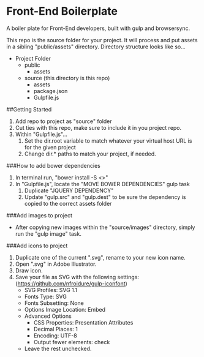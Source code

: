 # Front-End Boilerplate
A boiler plate for Front-End developers, built with gulp and browsersync.

This repo is the source folder for your project. It will process and put assets in a sibling "public/assets" directory. Directory structure looks like so...

* Project Folder
	* public
		* assets
	* source (this directory is this repo)
		* assets
		* package.json
		* Gulpfile.js


##Getting Started
1. Add repo to project as "source" folder
2. Cut ties with this repo, make sure to include it in you project repo.
3. Within "Gulpfile.js"...
	1. Set the dir.root variable to match whatever your virtual host URL is for the given project
	2. Change dir.* paths to match your project, if needed.


###How to add bower dependencies
1. In terminal run, "bower install -S <<dependency>>"
2. In "Gulpfile.js", locate the "MOVE BOWER DEPENDENCIES" gulp task
	1. Duplicate "JQUERY DEPENDENCY"
	2. Update "gulp.src" and "gulp.dest" to be sure the dependency is copied to the correct assets folder


###Add images to project
- After copying new images within the "source/images" directory, simply run the "gulp image" task.


###Add icons to project
1. Duplicate one of the current ".svg", rename to your new icon name.
2. Open ".svg" in Adobe Illustrator.
3. Draw icon.
4. Save your file as SVG with the following settings: (https://github.com/nfroidure/gulp-iconfont)
	- SVG Profiles: SVG 1.1
	- Fonts Type: SVG
	- Fonts Subsetting: None
	- Options Image Location: Embed
	- Advanced Options
		- CSS Properties: Presentation Attributes
		- Decimal Places: 1
		- Encoding: UTF-8
		- Output fewer elements: check
	- Leave the rest unchecked.
